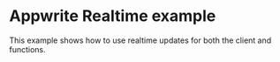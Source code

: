 # Appwrite Realtime example

This example shows how to use realtime updates for both the client and functions.